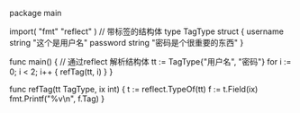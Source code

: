 package main

import(
    "fmt"
    "reflect"
)
// 带标签的结构体
type TagType struct {
    username string "这个是用户名"
    password string "密码是个很重要的东西"
}

func main() {
    // 通过reflect 解析结构体
    tt := TagType{"用户名", "密码"}
    for i := 0; i < 2; i++ {
        refTag(tt, i)
    }
}

func refTag(tt TagType, ix int) {
    t := reflect.TypeOf(tt)
    f := t.Field(ix)
    fmt.Printf("%v\n", f.Tag)
}

